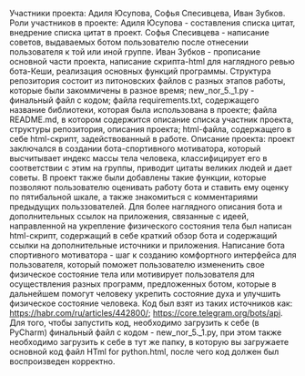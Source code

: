 Участники проекта: Адиля Юсупова, Софья Спесивцева, Иван Зубков.
Роли участников в проекте:
Адиля Юсупова - составления списка цитат, внедрение списка цитат в проект.
Софья Спесивцева - написание советов, выдаваемых ботом пользователю после отнесении пользователя к той или иной группе.
Иван Зубков  - прописание основной части проекта, написание скрипта-html для наглядного ревью бота-Кеши, реализация основных функций программы.
Структура репозитория состоит из питоновских файлов с разных этапов работы, которые были закоммичены в разное время; new_nor_5._1.py - финальный файл с кодом; файла requirements.txt, содержащего название библиотеки, которая была использована в проекте; файла README.md, в котором содержится описание списка участник проекта, структуры репозитория, описания проекта; html-файла, содержащего в себе html-скрипт, задействованный в работе.
Описание проекта: проект заключался в создании бота-спортивного мотиватора, который высчитывает индекс массы тела человека, классифицирует его в соответствии с этим на группы, приводит цитаты великих людей и дает советы. В проект также были добавлены такие функции, которые позволяют пользователю оценивать работу бота и ставить ему оценку по пятибальной шкале, а также знакомиться с комментариями предыдущих польззователей. Для более наглядного описания бота и дополнительных ссылок на приложения, связанные с идеей, направленной на укрепление физического состояния тела был написан html-скрипт, содержащий в себе краткий обзор бота и содержащий ссылки на дополнительные источники и приложения. Написание бота спортивного мотиватора - шаг к созданию комфортного интерфейса для пользователя, который поможет пользователю измененить свое физическое состояние тела или мотивирует пользователя для осуществления разных программ, предложенных ботом, которые в дальнейшем помогут человеку укрепить состояние духа и улучшить физическое состояние человека.
Код был взят из таких источников как: https://habr.com/ru/articles/442800/; https://core.telegram.org/bots/api.
Для того, чтобы запустить код, необходимо загрузить к себе (в PyCharm) финальный файл с кодом - new_nor_5._1.py, при этом также необходимо загрузить к себе в тут же папку, в которую вы загружаете основной код файл HTml for python.html, после чего код должен был воспроизведен корректно.
